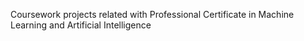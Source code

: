 Coursework projects related with Professional Certificate in Machine Learning and Artificial Intelligence
